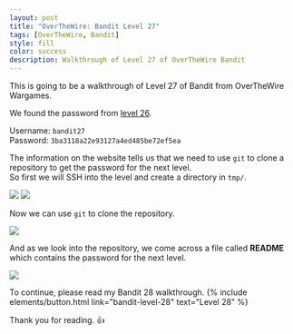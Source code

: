 ```yaml
---
layout: post
title: "OverTheWire: Bandit Level 27"
tags: [OverTheWire, Bandit]
style: fill
color: success
description: Walkthrough of Level 27 of OverTheWire Bandit
---
```


This is going to be a walkthrough of Level 27 of Bandit from OverTheWire Wargames.

We found the password from [level 26](bandit-level-26).

Username: `bandit27`  
Password: `3ba3118a22e93127a4ed485be72ef5ea`

The information on the website tells us that we need to use `git` to clone a repository to get the password for the next level.  
So first we will SSH into the level and create a directory in `tmp/`.

![](/assets/posts/OverTheWire/Bandit/Bandit27/picture1.png)
![](/assets/posts/OverTheWire/Bandit/Bandit27/picture2.png)

Now we can use `git` to clone the repository.

![](/assets/posts/OverTheWire/Bandit/Bandit27/picture3.png)

And as we look into the repository, we come across a file called **README** which contains the password for the next level.

![](/assets/posts/OverTheWire/Bandit/Bandit27/picture4.png)

To continue, please read my Bandit 28 walkthrough. {% include elements/button.html link="bandit-level-28" text="Level 28" %}

Thank you for reading. :+1:
